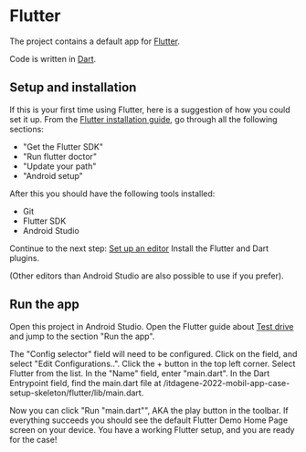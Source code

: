 # Flutter

The project contains a default app for [Flutter](https://docs.flutter.dev).

Code is written in [Dart](https://dart.dev/guides).


## Setup and installation

If this is your first time using Flutter, here is a suggestion of how you could set it up. From the
[Flutter installation guide](https://docs.flutter.dev/get-started/install), go through all the
following sections:

- "Get the Flutter SDK"
- "Run flutter doctor"
- "Update your path"
- "Android setup"

After this you should have the following tools installed:

- Git
- Flutter SDK
- Android Studio

Continue to the next step: [Set up an editor](https://docs.flutter.dev/get-started/editor?tab=androidstudio)
Install the Flutter and Dart plugins.

(Other editors than Android Studio are also possible to use if you prefer).


## Run the app

Open this project in Android Studio. Open the Flutter guide about [Test drive ](https://docs.flutter.dev/get-started/test-drive?tab=androidstudio)
and jump to the section "Run the app".

The "Config selector" field will need to be configured. Click on the field, and select "Edit Configurations..".
Click the + button in the top left corner. Select Flutter from the list. In the "Name" field,
enter "main.dart". In the Dart Entrypoint field, find the main.dart file at /itdagene-2022-mobil-app-case-setup-skeleton/flutter/lib/main.dart.

Now you can click "Run "main.dart"", AKA the play button in the toolbar. If everything succeeds you
should see the default Flutter Demo Home Page screen on your device. You have a working Flutter
setup, and you are ready for the case!
